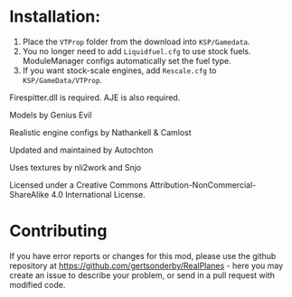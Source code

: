 # Installation:

1. Place the `VTProp` folder from the download into `KSP/Gamedata`.
2. You no longer need to add `Liquidfuel.cfg` to use stock fuels. ModuleManager configs automatically set the fuel type.
3. If you want stock-scale engines, add `Rescale.cfg` to `KSP/GameData/VTProp`.

Firespitter.dll is required. AJE is also required.

Models by Genius Evil

Realistic engine configs by Nathankell & Camlost

Updated and maintained by Autochton

Uses textures by nli2work and Snjo

Licensed under a Creative Commons Attribution-NonCommercial-ShareAlike 4.0 International License.

# Contributing

If you have error reports or changes for this mod, please use the github
repository at https://github.com/gertsonderby/RealPlanes - here you may create
an issue to describe your problem, or send in a pull request with modified
code.
